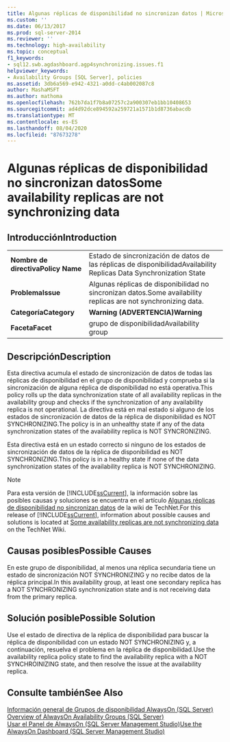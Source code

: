 ```yaml
---
title: Algunas réplicas de disponibilidad no sincronizan datos | Microsoft Docs
ms.custom: ''
ms.date: 06/13/2017
ms.prod: sql-server-2014
ms.reviewer: ''
ms.technology: high-availability
ms.topic: conceptual
f1_keywords:
- sql12.swb.agdashboard.agp4synchronizing.issues.f1
helpviewer_keywords:
- Availability Groups [SQL Server], policies
ms.assetid: 3db6a569-e942-4321-a0dd-c4ab002087c8
author: MashaMSFT
ms.author: mathoma
ms.openlocfilehash: 762b7da1f7b8a07257c2a900307eb1bb10408653
ms.sourcegitcommit: ad4d92dce894592a259721a1571b1d8736abacdb
ms.translationtype: MT
ms.contentlocale: es-ES
ms.lasthandoff: 08/04/2020
ms.locfileid: "87673278"
---
```

# <a name="some-availability-replicas-are-not-synchronizing-data"></a><span data-ttu-id="5e72b-102">Algunas réplicas de disponibilidad no sincronizan datos</span><span class="sxs-lookup"><span data-stu-id="5e72b-102">Some availability replicas are not synchronizing data</span></span>
    
## <a name="introduction"></a><span data-ttu-id="5e72b-103">Introducción</span><span class="sxs-lookup"><span data-stu-id="5e72b-103">Introduction</span></span>  
  
|||  
|-|-|  
|<span data-ttu-id="5e72b-104">**Nombre de directiva**</span><span class="sxs-lookup"><span data-stu-id="5e72b-104">**Policy Name**</span></span>|<span data-ttu-id="5e72b-105">Estado de sincronización de datos de las réplicas de disponibilidad</span><span class="sxs-lookup"><span data-stu-id="5e72b-105">Availability Replicas Data Synchronization State</span></span>|  
|<span data-ttu-id="5e72b-106">**Problema**</span><span class="sxs-lookup"><span data-stu-id="5e72b-106">**Issue**</span></span>|<span data-ttu-id="5e72b-107">Algunas réplicas de disponibilidad no sincronizan datos.</span><span class="sxs-lookup"><span data-stu-id="5e72b-107">Some availability replicas are not synchronizing data.</span></span>|  
|<span data-ttu-id="5e72b-108">**Categoría**</span><span class="sxs-lookup"><span data-stu-id="5e72b-108">**Category**</span></span>|<span data-ttu-id="5e72b-109">**Warning (ADVERTENCIA)**</span><span class="sxs-lookup"><span data-stu-id="5e72b-109">**Warning**</span></span>|  
|<span data-ttu-id="5e72b-110">**Faceta**</span><span class="sxs-lookup"><span data-stu-id="5e72b-110">**Facet**</span></span>|<span data-ttu-id="5e72b-111">grupo de disponibilidad</span><span class="sxs-lookup"><span data-stu-id="5e72b-111">Availability group</span></span>|  
  
## <a name="description"></a><span data-ttu-id="5e72b-112">Descripción</span><span class="sxs-lookup"><span data-stu-id="5e72b-112">Description</span></span>  
 <span data-ttu-id="5e72b-113">Esta directiva acumula el estado de sincronización de datos de todas las réplicas de disponibilidad en el grupo de disponibilidad y comprueba si la sincronización de alguna réplica de disponibilidad no está operativa.</span><span class="sxs-lookup"><span data-stu-id="5e72b-113">This policy rolls up the data synchronization state of all availability replicas in the availability group and checks if the synchronization of any availability replica is not operational.</span></span> <span data-ttu-id="5e72b-114">La directiva está en mal estado si alguno de los estados de sincronización de datos de la réplica de disponibilidad es NOT SYNCHRONIZING.</span><span class="sxs-lookup"><span data-stu-id="5e72b-114">The policy is in an unhealthy state if any of the data synchronization states of the availability replica is NOT SYNCRONIZING.</span></span>  
  
 <span data-ttu-id="5e72b-115">Esta directiva está en un estado correcto si ninguno de los estados de sincronización de datos de la réplica de disponibilidad es NOT SYNCHRONIZING.</span><span class="sxs-lookup"><span data-stu-id="5e72b-115">This policy is in a healthy state if none of the data synchronization states of the availability replica is NOT SYNCHRONIZING.</span></span>  
  
> [!NOTE]  
>  <span data-ttu-id="5e72b-116">Para esta versión de [!INCLUDE[ssCurrent](../../../includes/sscurrent-md.md)], la información sobre las posibles causas y soluciones se encuentra en el artículo [Algunas réplicas de disponibilidad no sincronizan datos](https://go.microsoft.com/fwlink/p/?LinkId=220852) de la wiki de TechNet.</span><span class="sxs-lookup"><span data-stu-id="5e72b-116">For this release of [!INCLUDE[ssCurrent](../../../includes/sscurrent-md.md)], information about possible causes and solutions is located at [Some availability replicas are not synchronizing data](https://go.microsoft.com/fwlink/p/?LinkId=220852) on the TechNet Wiki.</span></span>  
  
## <a name="possible-causes"></a><span data-ttu-id="5e72b-117">Causas posibles</span><span class="sxs-lookup"><span data-stu-id="5e72b-117">Possible Causes</span></span>  
 <span data-ttu-id="5e72b-118">En este grupo de disponibilidad, al menos una réplica secundaria tiene un estado de sincronización NOT SYNCHRONIZING y no recibe datos de la réplica principal.</span><span class="sxs-lookup"><span data-stu-id="5e72b-118">In this availability group, at least one secondary replica has a NOT SYNCHRONIZING synchronization state and is not receiving data from the primary replica.</span></span>  
  
## <a name="possible-solution"></a><span data-ttu-id="5e72b-119">Solución posible</span><span class="sxs-lookup"><span data-stu-id="5e72b-119">Possible Solution</span></span>  
 <span data-ttu-id="5e72b-120">Use el estado de directiva de la réplica de disponibilidad para buscar la réplica de disponibilidad con un estado NOT SYNCHRONIZING y, a continuación, resuelva el problema en la réplica de disponibilidad.</span><span class="sxs-lookup"><span data-stu-id="5e72b-120">Use the availability replica policy state to find the availability replica with a NOT SYNCHROINIZING state, and then resolve the issue at the availability replica.</span></span>  
  
## <a name="see-also"></a><span data-ttu-id="5e72b-121">Consulte también</span><span class="sxs-lookup"><span data-stu-id="5e72b-121">See Also</span></span>  
 <span data-ttu-id="5e72b-122">[Información general de Grupos de disponibilidad AlwaysOn &#40;SQL Server&#41;](overview-of-always-on-availability-groups-sql-server.md) </span><span class="sxs-lookup"><span data-stu-id="5e72b-122">[Overview of AlwaysOn Availability Groups &#40;SQL Server&#41;](overview-of-always-on-availability-groups-sql-server.md) </span></span>  
 [<span data-ttu-id="5e72b-123">Usar el Panel de AlwaysOn &#40;SQL Server Management Studio&#41;</span><span class="sxs-lookup"><span data-stu-id="5e72b-123">Use the AlwaysOn Dashboard &#40;SQL Server Management Studio&#41;</span></span>](use-the-always-on-dashboard-sql-server-management-studio.md)  
  
  
